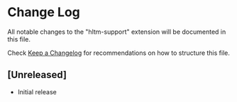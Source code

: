 # Change Log

All notable changes to the "hltm-support" extension will be documented in this file.

Check [Keep a Changelog](http://keepachangelog.com/) for recommendations on how to structure this file.

## [Unreleased]

- Initial release